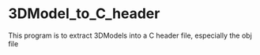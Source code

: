 # 3DModel_to_C_header
This program is to extract 3DModels into a C header file, especially the obj file

